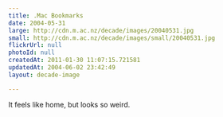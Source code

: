 ```yaml
---
title: .Mac Bookmarks
date: 2004-05-31
large: http://cdn.m.ac.nz/decade/images/20040531.jpg
small: http://cdn.m.ac.nz/decade/images/small/20040531.jpg
flickrUrl: null
photoId: null
createdAt: 2011-01-30 11:07:15.721581
updatedAt: 2004-06-02 23:42:49
layout: decade-image

---
```

It feels like home, but looks so weird.
